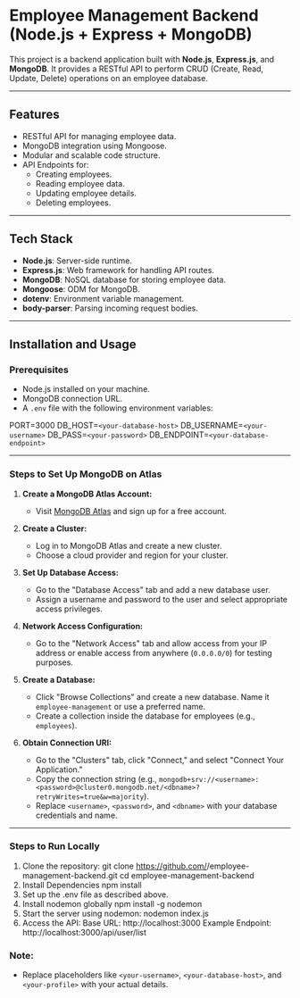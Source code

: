 # Employee Management Backend (Node.js + Express + MongoDB)

This project is a backend application built with **Node.js**, **Express.js**, and **MongoDB**. It provides a RESTful API to perform CRUD (Create, Read, Update, Delete) operations on an employee database.

---

## Features
- RESTful API for managing employee data.
- MongoDB integration using Mongoose.
- Modular and scalable code structure.
- API Endpoints for:
  - Creating employees.
  - Reading employee data.
  - Updating employee details.
  - Deleting employees.

---

## Tech Stack
- **Node.js**: Server-side runtime.
- **Express.js**: Web framework for handling API routes.
- **MongoDB**: NoSQL database for storing employee data.
- **Mongoose**: ODM for MongoDB.
- **dotenv**: Environment variable management.
- **body-parser**: Parsing incoming request bodies.

---

## Installation and Usage

### Prerequisites
- Node.js installed on your machine.
- MongoDB connection URL.
- A `.env` file with the following environment variables:

PORT=3000 
DB_HOST=`<your-database-host>`
DB_USERNAME=`<your-username>`
DB_PASS=`<your-password>`
DB_ENDPOINT=`<your-database-endpoint>`

---

### Steps to Set Up MongoDB on Atlas
1. **Create a MongoDB Atlas Account:**
   - Visit [MongoDB Atlas](https://www.mongodb.com/cloud/atlas) and sign up for a free account.

2. **Create a Cluster:**
   - Log in to MongoDB Atlas and create a new cluster.
   - Choose a cloud provider and region for your cluster.

3. **Set Up Database Access:**
   - Go to the "Database Access" tab and add a new database user.
   - Assign a username and password to the user and select appropriate access privileges.

4. **Network Access Configuration:**
   - Go to the "Network Access" tab and allow access from your IP address or enable access from anywhere (`0.0.0.0/0`) for testing purposes.

5. **Create a Database:**
   - Click "Browse Collections" and create a new database. Name it `employee-management` or use a preferred name.
   - Create a collection inside the database for employees (e.g., `employees`).

6. **Obtain Connection URI:**
   - Go to the "Clusters" tab, click "Connect," and select "Connect Your Application."
   - Copy the connection string (e.g., `mongodb+srv://<username>:<password>@cluster0.mongodb.net/<dbname>?retryWrites=true&w=majority`).
   - Replace `<username>`, `<password>`, and `<dbname>` with your database credentials and name.

---

### Steps to Run Locally
1. Clone the repository:
 git clone https://github.com/<your-username>/employee-management-backend.git
 cd employee-management-backend
2. Install Dependencies
   npm install
3. Set up the .env file as described above.
4. Install nodemon globally
   npm install -g nodemon
5. Start the server using nodemon:
   nodemon index.js
6. Access the API:
   Base URL: http://localhost:3000
   Example Endpoint: http://localhost:3000/api/user/list

### Note:
- Replace placeholders like `<your-username>`, `<your-database-host>`, and `<your-profile>` with your actual details.
